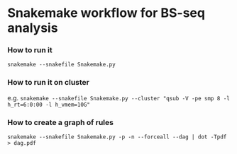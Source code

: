 # Snakemake workflow for BS-seq analysis

### How to run it
`snakemake --snakefile Snakemake.py`
### How to run it on cluster
e.g.
`snakemake --snakefile Snakemake.py --cluster "qsub -V -pe smp 8 -l h_rt=6:0:00 -l h_vmem=10G"`
### How to create a graph of rules
`snakemake --snakefile Snakemake.py -p -n --forceall --dag | dot -Tpdf > dag.pdf`

